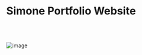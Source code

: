 # Simone Portfolio Website

<br>

<br>


![image](https://github.com/Dragon-H22/Simone-Portfolio-Website/assets/88390970/a0f505b0-006a-46be-89d0-25a3b282337c)
